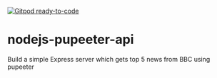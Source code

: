 [![Gitpod ready-to-code](https://img.shields.io/badge/Gitpod-ready--to--code-blue?logo=gitpod)](https://gitpod.io/#https://github.com/ildanaruzybayeva/bbc-news-puppeteer)

# nodejs-pupeeter-api

Build a simple Express server which gets top 5 news from BBC using pupeeter 